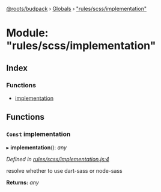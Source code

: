 [@roots/budpack](../README.md) › [Globals](../globals.md) › ["rules/scss/implementation"](_rules_scss_implementation_.md)

# Module: "rules/scss/implementation"

## Index

### Functions

* [implementation](_rules_scss_implementation_.md#const-implementation)

## Functions

### `Const` implementation

▸ **implementation**(): *any*

*Defined in [rules/scss/implementation.js:4](https://github.com/roots/bud-support/blob/a7a0906/src/budpack/builder/webpack/rules/scss/implementation.js#L4)*

resolve whether to use dart-sass or node-sass

**Returns:** *any*
